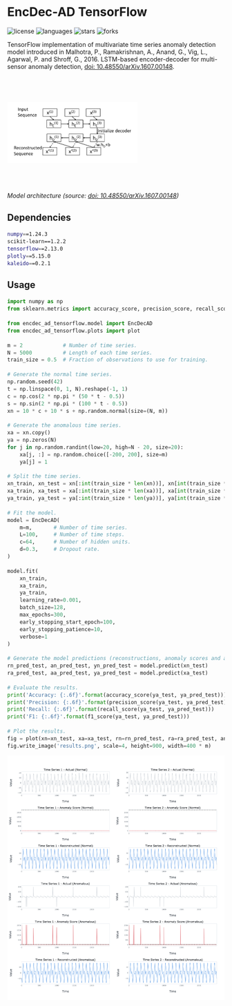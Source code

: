 <style> 
    .zeroclipboard-container{
        display: none !important
    } 
</style>

# EncDec-AD TensorFlow

![license](https://img.shields.io/github/license/flaviagiammarino/encdec-ad-tensorflow)
![languages](https://img.shields.io/github/languages/top/flaviagiammarino/encdec-ad-tensorflow)
![stars](https://img.shields.io/github/stars/flaviagiammarino/encdec-ad-tensorflow)
![forks](https://img.shields.io/github/forks/flaviagiammarino/encdec-ad-tensorflow)

TensorFlow implementation of multivariate time series anomaly detection model introduced in Malhotra, P., Ramakrishnan, A.,
Anand, G., Vig, L., Agarwal, P. and Shroff, G., 2016. LSTM-based encoder-decoder for multi-sensor anomaly detection,
[doi: 10.48550/arXiv.1607.00148](https://doi.org/10.48550/arXiv.1607.00148).

<img src=diagram.png style="width:60%;margin-top:60px;margin-bottom:50px"/>

*Model architecture (source: [doi: 10.48550/arXiv.1607.00148](https://doi.org/10.48550/arXiv.1607.00148))*

## Dependencies
```bash
numpy==1.24.3
scikit-learn==1.2.2
tensorflow==2.13.0
plotly==5.15.0
kaleido==0.2.1
```
## Usage
```python
import numpy as np
from sklearn.metrics import accuracy_score, precision_score, recall_score, f1_score

from encdec_ad_tensorflow.model import EncDecAD
from encdec_ad_tensorflow.plots import plot

m = 2             # Number of time series.
N = 5000          # Length of each time series.
train_size = 0.5  # Fraction of observations to use for training.

# Generate the normal time series.
np.random.seed(42)
t = np.linspace(0, 1, N).reshape(-1, 1)
c = np.cos(2 * np.pi * (50 * t - 0.5))
s = np.sin(2 * np.pi * (100 * t - 0.5))
xn = 10 * c + 10 * s + np.random.normal(size=(N, m))

# Generate the anomalous time series.
xa = xn.copy()
ya = np.zeros(N)
for j in np.random.randint(low=20, high=N - 20, size=20):
    xa[j, :] = np.random.choice([-200, 200], size=m)
    ya[j] = 1

# Split the time series.
xn_train, xn_test = xn[:int(train_size * len(xn))], xn[int(train_size * len(xn)):]
xa_train, xa_test = xa[:int(train_size * len(xa))], xa[int(train_size * len(xa)):]
ya_train, ya_test = ya[:int(train_size * len(ya))], ya[int(train_size * len(ya)):]

# Fit the model.
model = EncDecAD(
    m=m,       # Number of time series.
    L=100,     # Number of time steps.
    c=64,      # Number of hidden units.
    d=0.3,     # Dropout rate.
)

model.fit(
    xn_train,
    xa_train,
    ya_train,
    learning_rate=0.001,
    batch_size=128,
    max_epochs=300,
    early_stopping_start_epoch=100,
    early_stopping_patience=10,
    verbose=1
)

# Generate the model predictions (reconstructions, anomaly scores and anomaly labels).
rn_pred_test, an_pred_test, yn_pred_test = model.predict(xn_test)
ra_pred_test, aa_pred_test, ya_pred_test = model.predict(xa_test)

# Evaluate the results.
print('Accuracy: {:.6f}'.format(accuracy_score(ya_test, ya_pred_test)))
print('Precision: {:.6f}'.format(precision_score(ya_test, ya_pred_test)))
print('Recall: {:.6f}'.format(recall_score(ya_test, ya_pred_test)))
print('F1: {:.6f}'.format(f1_score(ya_test, ya_pred_test)))

# Plot the results.
fig = plot(xn=xn_test, xa=xa_test, rn=rn_pred_test, ra=ra_pred_test, an=an_pred_test, aa=aa_pred_test, tau=model.tau.numpy())
fig.write_image('results.png', scale=4, height=900, width=400 * m)
```
![results](example/results.png)
